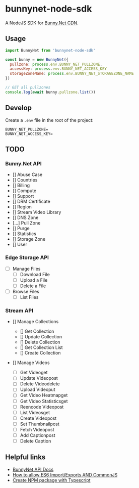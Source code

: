 # bunnynet-node-sdk

A NodeJS SDK for [Bunny.Net CDN](https://bunny.net/).
 
## Usage

```js
import BunnyNet from 'bunnynet-node-sdk'

const bunny = new BunnyNet({
  pullzone: process.env.BUNNY_NET_PULLZONE,
  accessKey: process.env.BUNNY_NET_ACCESS_KEY
  storageZoneName: process.env.BUNNY_NET_STORAGEZONE_NAME
})

// GET all pullzones
console.log(await bunny.pullzone.list())
```

## Develop

Create a `.env` file in the root of the project:

```env
BUNNY_NET_PULLZONE=
BUNNY_NET_ACCESS_KEY=
```

## TODO

### Bunny.Net API

* [] Abuse Case
* [] Countries
* [] Billing
* [] Compute
* [] Support
* [] DRM Certificate
* [] Region
* [] Stream Video Library
* [] DNS Zone
* [...] Pull Zone
* [] Purge
* [] Statistics
* [] Storage Zone
* [] User

### Edge Storage API

* [ ] Manage Files
  * [ ] Download File
  * [ ] Upload a File
  * [ ] Delete a File

* [ ] Browse Files
  * [ ] List Files

### Stream API

* [] Manage Collections
  * [] Get Collection
  * [] Update Collection
  * [] Delete Collection
  * [] Get Collection List
  * [] Create Collection

* [] Manage Videos
  * [ ] Get Videoget
  * [ ] Update Videopost
  * [ ] Delete Videodelete
  * [ ] Upload Videoput
  * [ ] Get Video Heatmapget
  * [ ] Get Video Statisticsget
  * [ ] Reencode Videopost
  * [ ] List Videosget
  * [ ] Create Videopost
  * [ ] Set Thumbnailpost
  * [ ] Fetch Videopost
  * [ ] Add Captionpost
  * [ ] Delete Caption

## Helpful links

* [BunnyNet API Docs](https://docs.bunny.net/docs)
* [How to allow ES6 Import/Exports AND CommonJS](https://www.sensedeep.com/blog/posts/2021/how-to-create-single-source-npm-module.html)
* [Create NPM package with Typescript](https://spfx-app.dev/create-your-npm-package-with-typescript-in-a-few-minutes)